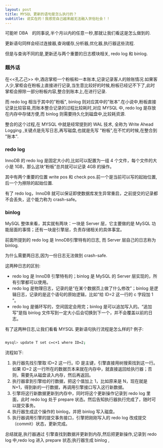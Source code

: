 ```yaml
---
layout: post
title: MYSQL 更新的语句是怎么执行的？
subtitle: 说实在的！我感觉自己越来越无法融入世俗社会！！
---
```

 可能听 DBA　的同事说,半个月以内的任意一秒,那就让我们看这是怎么做到的.

 更新语句同样会经过连接器,查询缓存,分析器,优化器,执行器这些流程.

 但是与查询不同的是,更新还与两个重要的日志模块相关, redo log 和 binlog.


 ### 题外话

 在<<孔乙己>> 中,酒店掌柜一个粉板和一本账本,记录记录客人的赊账情况.如果客人少,掌柜会在粉板上直接进行记录,当生意比较好的时候,粉板已经记不下了,此时掌柜会擦除一部分粉板内容,整合到账本上,在进行记录.

 而 redo log 相当于其中的"粉板", binlog 则对应其中的"账本".在小说中,粉板直接记录比较容易,而账本整合记录的过程比较耗时,对应 MYSQL 中, redo log 是存放在内存中存储方便,而 binlog 则需要持久化到磁盘中,比较耗资源.


 整合的这个过程,在 MYSQL 中就是经常提到的 WAL 技术, 全称为 Write Ahead Logging ,关键点是先写日志,再写磁盘,也就是先写 "粉板",在不忙的时候,在整合到 "账本".
### redo log
 InnoDB 的 redo log 是固定大小的,比如可以配置为一组 4 个文件，每个文件的大小是 1GB，那么这块“粉板”总共就可以记录 4GB 的操作。

 其中有两个重要的位置 write pos 和 check pos.前一个是当前可以写的起始位置,后一个为擦除的起始位置.

 有了 redo log，InnoDB 就可以保证即使数据库发生异常重启，之前提交的记录都不会丢失，这个能力称为 crash-safe。

### binlog

MySQL 整体来看，其实就有两块：一块是 Server 层，它主要做的是 MySQL 功能层面的事情；还有一块是引擎层，负责存储相关的具体事宜。

前面所提到的 redo log 是 InnoDB引擎特有的日志, 而 Server  层自己的日志称为 binlog.

为什么需要两日志,因为一份日志无法做到 crash-safe.

这两种日志的区别:
* redo log 是 InnoDB 引擎特有的；binlog 是 MySQL 的 Server 层实现的，所有引擎都可以使用。
* redo log 是物理日志，记录的是“在某个数据页上做了什么修改”；binlog 是逻辑日志，记录的是这个语句的原始逻辑，比如“给 ID=2 这一行的 c 字段加 1 ”。
* redo log 是循环写的，空间固定会用完；binlog 是可以追加写入的。“追加写”是指 binlog 文件写到一定大小后会切换到下一个，并不会覆盖以前的日志。

有了这两种日志,让我们看看 MYSQL 更新语句执行流程是怎么样的?
例子:

~~~ bash

mysql> update T set c=c+1 where ID=2;

~~~

流程如下:

1. 执行器先找引擎取 ID=2 这一行。ID 是主键，引擎直接用树搜索找到这一行。如果 ID=2 这一行所在的数据页本来就在内存中，就直接返回给执行器；否则，需要先从磁盘读入内存，然后再返回。
2. 执行器拿到引擎给的行数据，把这个值加上 1，比如原来是 N，现在就是 N+1，得到新的一行数据，再调用引擎接口写入这行新数据。
3. 引擎将这行新数据更新到内存中，同时将这个更新操作记录到 redo log 里面，此时 redo log 处于 prepare 状态。然后告知执行器执行完成了，随时可以提交事务。
4. 执行器生成这个操作的 binlog，并把 binlog 写入磁盘。
5. 执行器调用引擎的提交事务接口，引擎把刚刚写入的 redo log 改成提交（commit）状态，更新完成。

总结就是,执行器通过 引擎查找到数据并更新到内存,然后把更新操作,记录到 redo log 中,redo log 进入 prepare 状态;执行器生成 binlog ,

